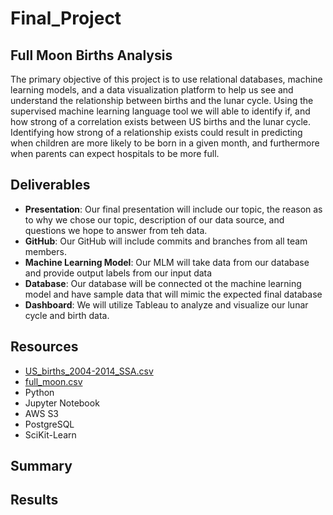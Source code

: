 # Final_Project

## Full Moon Births Analysis
The primary objective of this project is to use relational databases, machine learning models, and a data visualization platform to help us see and understand the relationship between births and the lunar cycle.  Using the supervised machine learning language tool we will able to identify if, and how strong of a correlation exists between US births and the lunar cycle. Identifying how strong of a relationship exists could result in predicting when children are more likely to be born in a given month, and furthermore when parents can expect hospitals to be more full.

## Deliverables
- **Presentation**: Our final presentation will include our topic, the reason as to why we chose our topic, description of our data source, and questions we hope to answer from teh data.
- **GitHub**: Our GitHub will include commits and branches from all team members.
- **Machine Learning Model**: Our MLM will take data from our database and provide output labels from our input data
- **Database**: Our database will be connected ot the machine learning model and have sample data that will mimic the expected final database
- **Dashboard**: We will utilize Tableau to analyze and visualize our lunar cycle and birth data.

## Resources
- [US_births_2004-2014_SSA.csv](https://github.com/Yasminem2022/Final_Project/blob/main/Resources/US_births_1994-2003_CDC_NCHS.csv)
- [full_moon.csv](https://github.com/Yasminem2022/Final_Project/blob/main/Resources/full_moon.csv)
- Python
- Jupyter Notebook
- AWS S3
- PostgreSQL
- SciKit-Learn

## Summary

## Results
